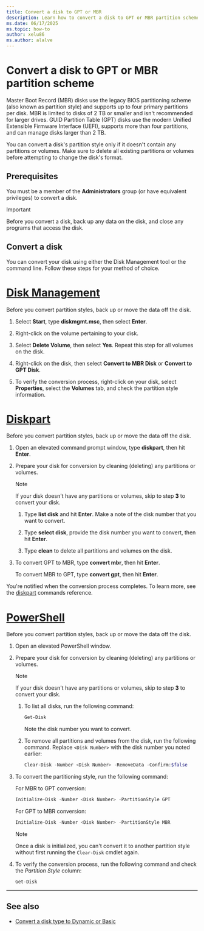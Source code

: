 ```yaml
---
title: Convert a disk to GPT or MBR
description: Learn how to convert a disk to GPT or MBR partition scheme (style) using Disk Management and the command line in Windows.
ms.date: 06/17/2025
ms.topic: how-to
author: xelu86
ms.author: alalve
---
```


# Convert a disk to GPT or MBR partition scheme

Master Boot Record (MBR) disks use the legacy BIOS partitioning scheme (also known as partition style) and supports up to four primary partitions per disk. MBR is limited to disks of 2 TB or smaller and isn't recommended for larger drives. GUID Partition Table (GPT) disks use the modern Unified Extensible Firmware Interface (UEFI), supports more than four partitions, and can manage disks larger than 2 TB.

You can convert a disk's partition style only if it doesn't contain any partitions or volumes. Make sure to delete all existing partitions or volumes before attempting to change the disk's format.

## Prerequisites

You must be a member of the **Administrators** group (or have equivalent privileges) to convert a disk.

> [!IMPORTANT]
> Before you convert a disk, back up any data on the disk, and close any programs that access the disk.

## Convert a disk

You can convert your disk using either the Disk Management tool or the command line. Follow these steps for your method of choice.

# [Disk Management](#tab/disk-management)

Before you convert partition styles, back up or move the data off the disk.

1. Select **Start**, type **diskmgmt.msc**, then select **Enter**.

1. Right-click on the volume pertaining to your disk.

1. Select **Delete Volume**, then select **Yes**. Repeat this step for all volumes on the disk.

1. Right-click on the disk, then select **Convert to MBR Disk** or **Convert to GPT Disk**.

1. To verify the conversion process, right-click on your disk, select **Properties**, select the **Volumes** tab, and check the partition style information.

# [Diskpart](#tab/diskpart)

Before you convert partition styles, back up or move the data off the disk.

1. Open an elevated command prompt window, type **diskpart**, then hit **Enter**.

1. Prepare your disk for conversion by cleaning (deleting) any partitions or volumes.

   > [!NOTE]
   > If your disk doesn't have any partitions or volumes, skip to step **3** to convert your disk.

   1. Type **list disk** and hit **Enter**. Make a note of the disk number that you want to convert.

   1. Type **select disk**, provide the disk number you want to convert, then hit **Enter**.

   1. Type **clean** to delete all partitions and volumes on the disk.

1. To convert GPT to MBR, type **convert mbr**, then hit **Enter**.

   To convert MBR to GPT, type **convert gpt**, then hit **Enter**.

You're notified when the conversion process completes. To learn more, see the [diskpart](/windows-server/administration/windows-commands/diskpart) commands reference.

# [PowerShell](#tab/powershell)

Before you convert partition styles, back up or move the data off the disk.

1. Open an elevated PowerShell window.

1. Prepare your disk for conversion by cleaning (deleting) any partitions or volumes.

   > [!NOTE]
   > If your disk doesn't have any partitions or volumes, skip to step **3** to convert your disk.

   1. To list all disks, run the following command:

      ```powershell
      Get-Disk
      ```

      Note the disk number you want to convert.

   1. To remove all partitions and volumes from the disk, run the following command. Replace `<Disk Number>` with the disk number you noted earlier:

      ```powershell
      Clear-Disk -Number <Disk Number> -RemoveData -Confirm:$false
      ```

1. To convert the partitioning style, run the following command:

   For MBR to GPT conversion:

   ```powershell
   Initialize-Disk -Number <Disk Number> -PartitionStyle GPT
   ```

   For GPT to MBR conversion:

   ```powershell
   Initialize-Disk -Number <Disk Number> -PartitionStyle MBR
   ```

   > [!NOTE]
   > Once a disk is initialized, you can't convert it to another partition style without first running the `Clear-Disk` cmdlet again.

1. To verify the conversion process, run the following command and check the *Partition Style* column:

   ```powershell
   Get-Disk
   ```

---

## See also

- [Convert a disk type to Dynamic or Basic](change-disk-type-dynamic-basic.md)
